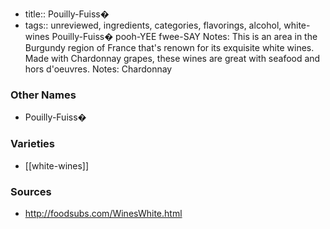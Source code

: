 - title:: Pouilly-Fuiss�
- tags:: unreviewed, ingredients, categories, flavorings, alcohol, white-wines
Pouilly-Fuiss� pooh-YEE fwee-SAY Notes: This is an area in the Burgundy region of France that's renown for its exquisite white wines. Made with Chardonnay grapes, these wines are great with seafood and hors d'oeuvres. Notes: Chardonnay

### Other Names

* Pouilly-Fuiss�

### Varieties

* [[white-wines]]

### Sources
* http://foodsubs.com/WinesWhite.html
